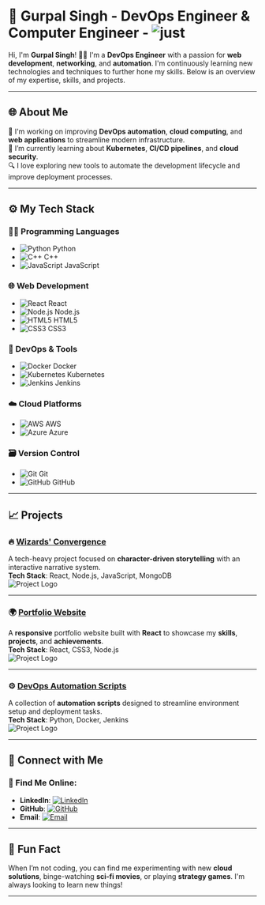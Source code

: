 # 🚀 Gurpal Singh - DevOps Engineer & Computer Engineer - ![just](https://img.shields.io/github/followers/user)

Hi, I'm **Gurpal Singh**! 👨‍💻 I'm a **DevOps Engineer** with a passion for **web development**, **networking**, and **automation**. I'm continuously learning new technologies and techniques to further hone my skills. Below is an overview of my expertise, skills, and projects.

---

## 🌐 About Me

🔧 I'm working on improving **DevOps automation**, **cloud computing**, and **web applications** to streamline modern infrastructure.  
🌱 I’m currently learning about **Kubernetes**, **CI/CD pipelines**, and **cloud security**.  
🔍 I love exploring new tools to automate the development lifecycle and improve deployment processes.

---


## ⚙️ My Tech Stack

### 🧑‍💻 Programming Languages

- ![Python](https://img.shields.io/badge/-Python-3776AB?style=flat&logo=python&logoColor=ffffff) Python
- ![C++](https://img.shields.io/badge/-C++-00599C?style=flat&logo=cplusplus&logoColor=ffffff) C++
- ![JavaScript](https://img.shields.io/badge/-JavaScript-F7DF1E?style=flat&logo=javascript&logoColor=000000) JavaScript

### 🌐 Web Development

- ![React](https://img.shields.io/badge/-React-61DAFB?style=flat&logo=react&logoColor=ffffff) React
- ![Node.js](https://img.shields.io/badge/-Node.js-339933?style=flat&logo=node.js&logoColor=ffffff) Node.js
- ![HTML5](https://img.shields.io/badge/-HTML5-E34F26?style=flat&logo=html5&logoColor=ffffff) HTML5
- ![CSS3](https://img.shields.io/badge/-CSS3-1572B6?style=flat&logo=css3&logoColor=ffffff) CSS3

### 🚀 DevOps & Tools

- ![Docker](https://img.shields.io/badge/-Docker-2496ED?style=flat&logo=docker&logoColor=ffffff) Docker
- ![Kubernetes](https://img.shields.io/badge/-Kubernetes-326CE5?style=flat&logo=kubernetes&logoColor=ffffff) Kubernetes
- ![Jenkins](https://img.shields.io/badge/-Jenkins-D24939?style=flat&logo=jenkins&logoColor=ffffff) Jenkins

### ☁️ Cloud Platforms

- ![AWS](https://img.shields.io/badge/-AWS-232F3E?style=flat&logo=amazonaws&logoColor=ffffff) AWS
- ![Azure](https://img.shields.io/badge/-Azure-0089D6?style=flat&logo=microsoftazure&logoColor=ffffff) Azure

### 🗃️ Version Control

- ![Git](https://img.shields.io/badge/-Git-F05032?style=flat&logo=git&logoColor=ffffff) Git
- ![GitHub](https://img.shields.io/badge/-GitHub-181717?style=flat&logo=github&logoColor=ffffff) GitHub

---

## 📈 Projects

### 🔥 [Wizards' Convergence](https://github.com/your-username/wizards-convergence)
A tech-heavy project focused on **character-driven storytelling** with an interactive narrative system.  
**Tech Stack**: React, Node.js, JavaScript, MongoDB  
![Project Logo](https://img.shields.io/badge/-Wizards_Convergence-61DAFB?style=flat&logo=react&logoColor=ffffff)

---

### 🌍 [Portfolio Website](https://github.com/your-username/portfolio)
A **responsive** portfolio website built with **React** to showcase my **skills**, **projects**, and **achievements**.  
**Tech Stack**: React, CSS3, Node.js  
![Project Logo](https://img.shields.io/badge/-Portfolio-232F3E?style=flat&logo=github&logoColor=ffffff)

---

### ⚙️ [DevOps Automation Scripts](https://github.com/your-username/devops-scripts)
A collection of **automation scripts** designed to streamline environment setup and deployment tasks.  
**Tech Stack**: Python, Docker, Jenkins  
![Project Logo](https://img.shields.io/badge/-DevOps_Scripts-2496ED?style=flat&logo=docker&logoColor=ffffff)

---

## 🤝 Connect with Me

### 💼 Find Me Online:
- **LinkedIn**: [![LinkedIn](https://img.shields.io/badge/-LinkedIn-0A66C2?style=flat&logo=linkedin&logoColor=ffffff)](https://linkedin.com/in/gurpfdfal-singh)
- **GitHub**: [![GitHub](https://img.shields.io/badge/-GitHub-181717?style=flat&logo=github&logoColor=ffffff)](https://github.com/your-usedfrname)
- **Email**: [![Email](https://img.shields.io/badge/-Email-D14836?style=flat&logo=gmail&logoColor=ffffff)](mailto:gurpal.singh@example.com)

---

## 🔧 Fun Fact
When I’m not coding, you can find me experimenting with new **cloud solutions**, binge-watching **sci-fi movies**, or playing **strategy games**. I'm always looking to learn new things!

---
